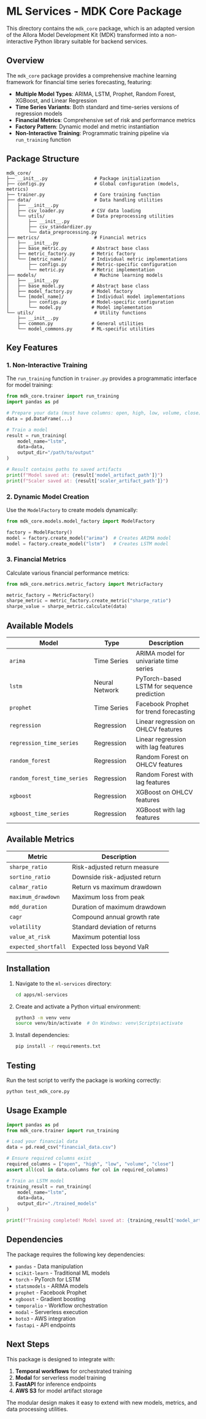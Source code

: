 # ML Services - MDK Core Package

This directory contains the `mdk_core` package, which is an adapted version of the Allora Model Development Kit (MDK) transformed into a non-interactive Python library suitable for backend services.

## Overview

The `mdk_core` package provides a comprehensive machine learning framework for financial time series forecasting, featuring:

- **Multiple Model Types**: ARIMA, LSTM, Prophet, Random Forest, XGBoost, and Linear Regression
- **Time Series Variants**: Both standard and time-series versions of regression models
- **Financial Metrics**: Comprehensive set of risk and performance metrics
- **Factory Pattern**: Dynamic model and metric instantiation
- **Non-Interactive Training**: Programmatic training pipeline via `run_training` function

## Package Structure

```
mdk_core/
├── __init__.py                 # Package initialization
├── configs.py                  # Global configuration (models, metrics)
├── trainer.py                  # Core training function
├── data/                       # Data handling utilities
│   ├── __init__.py
│   ├── csv_loader.py          # CSV data loading
│   └── utils/                 # Data preprocessing utilities
│       ├── __init__.py
│       ├── csv_standardizer.py
│       └── data_preprocessing.py
├── metrics/                    # Financial metrics
│   ├── __init__.py
│   ├── base_metric.py         # Abstract base class
│   ├── metric_factory.py      # Metric factory
│   └── [metric_name]/         # Individual metric implementations
│       ├── configs.py         # Metric-specific configuration
│       └── metric.py          # Metric implementation
├── models/                     # Machine learning models
│   ├── __init__.py
│   ├── base_model.py          # Abstract base class
│   ├── model_factory.py       # Model factory
│   └── [model_name]/          # Individual model implementations
│       ├── configs.py         # Model-specific configuration
│       └── model.py           # Model implementation
└── utils/                      # Utility functions
    ├── __init__.py
    ├── common.py              # General utilities
    └── model_commons.py       # ML-specific utilities
```

## Key Features

### 1. Non-Interactive Training
The `run_training` function in `trainer.py` provides a programmatic interface for model training:

```python
from mdk_core.trainer import run_training
import pandas as pd

# Prepare your data (must have columns: open, high, low, volume, close)
data = pd.DataFrame(...)

# Train a model
result = run_training(
    model_name="lstm",
    data=data,
    output_dir="/path/to/output"
)

# Result contains paths to saved artifacts
print(f"Model saved at: {result['model_artifact_path']}")
print(f"Scaler saved at: {result['scaler_artifact_path']}")
```

### 2. Dynamic Model Creation
Use the `ModelFactory` to create models dynamically:

```python
from mdk_core.models.model_factory import ModelFactory

factory = ModelFactory()
model = factory.create_model("arima")  # Creates ARIMA model
model = factory.create_model("lstm")   # Creates LSTM model
```

### 3. Financial Metrics
Calculate various financial performance metrics:

```python
from mdk_core.metrics.metric_factory import MetricFactory

metric_factory = MetricFactory()
sharpe_metric = metric_factory.create_metric("sharpe_ratio")
sharpe_value = sharpe_metric.calculate(data)
```

## Available Models

| Model | Type | Description |
|-------|------|-------------|
| `arima` | Time Series | ARIMA model for univariate time series |
| `lstm` | Neural Network | PyTorch-based LSTM for sequence prediction |
| `prophet` | Time Series | Facebook Prophet for trend forecasting |
| `regression` | Regression | Linear regression on OHLCV features |
| `regression_time_series` | Regression | Linear regression with lag features |
| `random_forest` | Regression | Random Forest on OHLCV features |
| `random_forest_time_series` | Regression | Random Forest with lag features |
| `xgboost` | Regression | XGBoost on OHLCV features |
| `xgboost_time_series` | Regression | XGBoost with lag features |

## Available Metrics

| Metric | Description |
|--------|-------------|
| `sharpe_ratio` | Risk-adjusted return measure |
| `sortino_ratio` | Downside risk-adjusted return |
| `calmar_ratio` | Return vs maximum drawdown |
| `maximum_drawdown` | Maximum loss from peak |
| `mdd_duration` | Duration of maximum drawdown |
| `cagr` | Compound annual growth rate |
| `volatility` | Standard deviation of returns |
| `value_at_risk` | Maximum potential loss |
| `expected_shortfall` | Expected loss beyond VaR |

## Installation

1. Navigate to the `ml-services` directory:
   ```bash
   cd apps/ml-services
   ```

2. Create and activate a Python virtual environment:
   ```bash
   python3 -m venv venv
   source venv/bin/activate  # On Windows: venv\Scripts\activate
   ```

3. Install dependencies:
   ```bash
   pip install -r requirements.txt
   ```

## Testing

Run the test script to verify the package is working correctly:

```bash
python test_mdk_core.py
```

## Usage Example

```python
import pandas as pd
from mdk_core.trainer import run_training

# Load your financial data
data = pd.read_csv("financial_data.csv")

# Ensure required columns exist
required_columns = ["open", "high", "low", "volume", "close"]
assert all(col in data.columns for col in required_columns)

# Train an LSTM model
training_result = run_training(
    model_name="lstm",
    data=data,
    output_dir="./trained_models"
)

print(f"Training completed! Model saved at: {training_result['model_artifact_path']}")
```

## Dependencies

The package requires the following key dependencies:
- `pandas` - Data manipulation
- `scikit-learn` - Traditional ML models
- `torch` - PyTorch for LSTM
- `statsmodels` - ARIMA models
- `prophet` - Facebook Prophet
- `xgboost` - Gradient boosting
- `temporalio` - Workflow orchestration
- `modal` - Serverless execution
- `boto3` - AWS integration
- `fastapi` - API endpoints

## Next Steps

This package is designed to integrate with:
1. **Temporal workflows** for orchestrated training
2. **Modal** for serverless model training
3. **FastAPI** for inference endpoints
4. **AWS S3** for model artifact storage

The modular design makes it easy to extend with new models, metrics, and data processing utilities.

